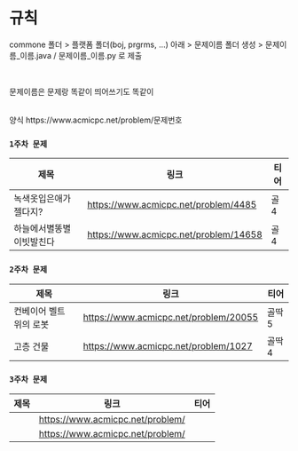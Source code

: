 # 규칙

commone 폴더 > 플랫폼 폴더(boj, prgrms, ...) 아래 > 문제이름 폴더 생성 > 문제이름_이름.java / 문제이름_이름.py 로 제출 

</br>

문제이름은 문제랑 똑같이 띄어쓰기도 똑같이

</br>
양식 https://www.acmicpc.net/problem/문제번호


### `1주차 문제` 

|제목|링크|티어|
|------|---|---|
|녹색옷입은애가젤다지?|https://www.acmicpc.net/problem/4485|골4
|하늘에서별똥별이빗발친다|https://www.acmicpc.net/problem/14658|골4


### `2주차 문제` 

|제목|링크|티어|
|------|---|---|
|컨베이어 벨트 위의 로봇|https://www.acmicpc.net/problem/20055|골딱5
|고층 건물|https://www.acmicpc.net/problem/1027|골딱4


### `3주차 문제` 

|제목|링크|티어|
|------|---|---|
||https://www.acmicpc.net/problem/|
||https://www.acmicpc.net/problem/|
